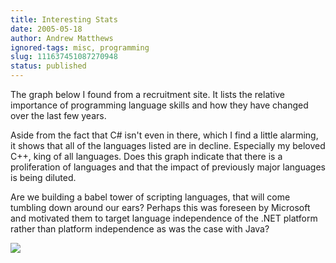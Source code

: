 ```yaml
---
title: Interesting Stats
date: 2005-05-18
author: Andrew Matthews
ignored-tags: misc, programming
slug: 111637451087270948
status: published
---
```


The graph below I found from a recruitment site. It lists the relative importance of programming language skills and how they have changed over the last few years.

Aside from the fact that C\# isn't even in there, which I find a little alarming, it shows that all of the languages listed are in decline. Especially my beloved C++, king of all languages. Does this graph indicate that there is a proliferation of languages and that the impact of previously major languages is being diluted.

Are we building a babel tower of scripting languages, that will come tumbling down around our ears? Perhaps this was foreseen by Microsoft and motivated them to target language independence of the .NET platform rather than platform independence as was the case with Java?

![](http://storage.msn.com/x1pj-ldbX1NGoNbapCTi0PIEYk4jPwzK_LaBu0zn8PLMdBNkpFzqeEGK3urnLPRUHsKiCzh7D1oIYIn7Ft8jayhXwT5W0rG7MUBHQT4AZBeCV_LRwbAwI-xIAHY22piCw3ErZT8TJs6uphJb2RbemZPBw)
